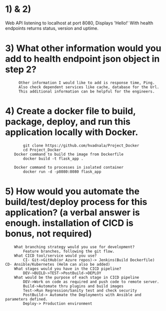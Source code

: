 # 1) & 2)
Web API listening to localhost at port 8080, Displays 'Hello!'
With health endpoints returns status, version and uptime.


# 3) What other information would you add to health endpoint json object in step 2?
```
	  Other information I would like to add is response time, Ping.
	  Also check dependent services like cache, database for the Url.
	  This additional information can be helpful for the engineers.  
```
# 4) Create a docker file to build, package, deploy, and run this application locally with Docker.
```
		git clone https://github.com/hvadnala/Project_Docker
		cd Project_Docker
	Docker command to build the image from Dockerfile
		docker build -t flask_app .

	Docker command to processes in isolated container
		docker run -d -p8080:8080 flask_app
```

# 5) How would you automate the build/test/deploy process for this application? (a verbal answer is enough. installation of CICD is bonus, not required)
```	
	What branching strategy would you use for development?
		Feature branches, following the git flow.
	What CICD tool/service would you use?
		CI- Git->GitHub(or Azure repos)-> Jenkins(Build Dockerfile) CD- Ansible/Kubernetes (Helm can also be added)
	What stages would you have in the CICD pipeline?
		DEV->BUILD->TEST->PostBuild->DEPLOY
	What would be the purpose of each stage in CICD pipeline
		DEV->Work on code as required and push code to remote server.
		Build->Automate thru plugins and build images
		Test->Run Regression/Sanity test and check security
		PostBuild-> Automate the Deployments with Ansible and parameters defined.
		Deploy-> Production environment
```